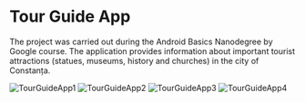 # Tour Guide App

The project was carried out during the Android Basics Nanodegree by Google course.
The application provides information about important tourist attractions (statues, museums, history and churches) in the city of Constanța.

![TourGuideApp1](https://user-images.githubusercontent.com/80470834/111338143-5e89f480-867f-11eb-8c48-b5dd24849c91.png)
![TourGuideApp2](https://user-images.githubusercontent.com/80470834/111338153-60ec4e80-867f-11eb-8c85-578c3b4746c2.png)
![TourGuideApp3](https://user-images.githubusercontent.com/80470834/111338160-621d7b80-867f-11eb-8cb3-974d0f69a198.png)
![TourGuideApp4](https://user-images.githubusercontent.com/80470834/111341676-65fecd00-8682-11eb-95e8-9342d94e923e.png)

